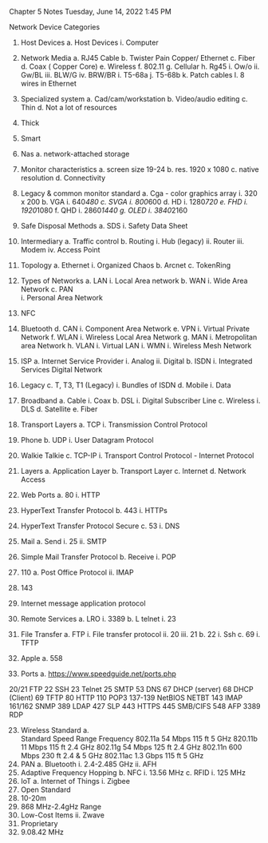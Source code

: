 Chapter 5 Notes
Tuesday, June 14, 2022
1:45 PM
 
Network Device Categories
1. Host Devices
a. Host Devices
i. Computer
2. Network Media
a. RJ45 Cable
b. Twister Pain Copper/ Ethernet
c. Fiber
d. Coax ( Copper Core)
e. Wireless
f. 802.11
g. Cellular
h. Rg45
i. Ow/o
ii. Gw/BL
iii. BLW/G
iv. BRW/BR
i. T5-68a
j. T5-68b
k. Patch cables
l. 8 wires in Ethernet
3. Specialized system
a. Cad/cam/workstation
b. Video/audio editing
c. Thin
d. Not a lot of resources
4. Thick
5. Smart
6. Nas
a. network-attached storage
7. Monitor characteristics
a. screen size 19-24
b. res. 1920 x 1080
c. native resolution
d. Connectivity
8. Legacy & common monitor standard
a. Cga - color graphics array
i. 320 x 200
b. VGA
i. 640*480
c. SVGA
i. 800*600
d. HD
i. 1280*720
e. FHD
i. 1920*1080
f. QHD
i. 2860*1440
g. OLED
i. 3840*2160
9. Safe Disposal Methods
a. SDS
i. Safety Data Sheet
10. Intermediary
a. Traffic control
b. Routing
i. Hub (legacy)
ii. Router
iii. Modem
iv. Access Point
11. Topology
a. Ethernet
i. Organized Chaos
b. Arcnet
c. TokenRing
12. Types of Networks
a. LAN
i. Local Area network
b. WAN
i. Wide Area Network
c. PAN  
i. Personal Area Network
1. NFC
2. Bluetooth
d. CAN
i. Component Area Network
e. VPN
i. Virtual Private Network
f. WLAN
i. Wireless Local Area Network
g. MAN
i. Metropolitan area Network
h. VLAN
i. Virtual LAN
i. WMN
i. Wireless Mesh Network
13. ISP
a. Internet Service Provider
i. Analog
ii. Digital
b. ISDN
i. Integrated Services Digital Network
1. Legacy
c. T, T3, T1 (Legacy)
i. Bundles of ISDN 
d. Mobile
i. Data
14. Broadband
a. Cable
i. Coax
b. DSL
i. Digital Subscriber Line
c. Wireless
i. DLS
d. Satellite
e. Fiber
15. Transport Layers
a. TCP
i. Transmission Control Protocol
1. Phone
b. UDP
i. User Datagram Protocol
1. Walkie Talkie
c. TCP-IP
i. Transport Control Protocol - Internet Protocol
16. Layers
a. Application Layer
b. Transport Layer
c. Internet
d. Network Access
 
 
17. Web Ports
a. 80
i. HTTP
1. HyperText Transfer Protocol
b. 443
i. HTTPs
1. HyperText Transfer Protocol Secure 
c. 53
i. DNS
18. Mail
a. Send
i. 25
ii. SMTP
1. Simple Mail Transfer Protocol
b. Receive
i. POP
1. 110
a. Post Office Protocol
ii. IMAP
1. 143
2. Internet message application protocol
19. Remote Services
a. LRO
i. 3389
b. L telnet
i. 23
20. File Transfer
a. FTP
i. File transfer protocol
ii. 20
iii. 21
b. 22
i. Ssh
c. 69
i. TFTP
21. Apple 
a. 558
22. Ports 
a. https://www.speedguide.net/ports.php
 
20/21FTP22SSH23Telnet25SMTP53DNS67DHCP (server)68DHCP (Client)69TFTP80HTTP110POP3137-139NetBIOS
NETBT143IMAP161/162SNMP389LDAP427SLP443HTTPS 445SMB/CIFS548AFP3389RDP 
23. Wireless Standard
a.  
StandardSpeedRangeFrequency802.11a54 Mbps115 ft5 GHz820.11b11 Mbps115 ft2.4 GHz802.11g54 Mbps125 ft2.4 GHz802.11n600 Mbps230 ft2.4 & 5 GHz802.11ac1.3 Gbps115 ft5 GHz24. PAN
a. Bluetooth
i. 2.4-2.485 GHz
ii. AFH
1. Adaptive Frequency Hopping
b. NFC
i. 13.56 MHz
c. RFID
i. 125 MHz
25. IoT
a. Internet of Things
i. Zigbee
1. Open Standard
2. 10-20m
3. 868 MHz-2.4gHz Range
4. Low-Cost Items
ii. Zwave
1. Proprietary
2. 9.08.42 MHz
